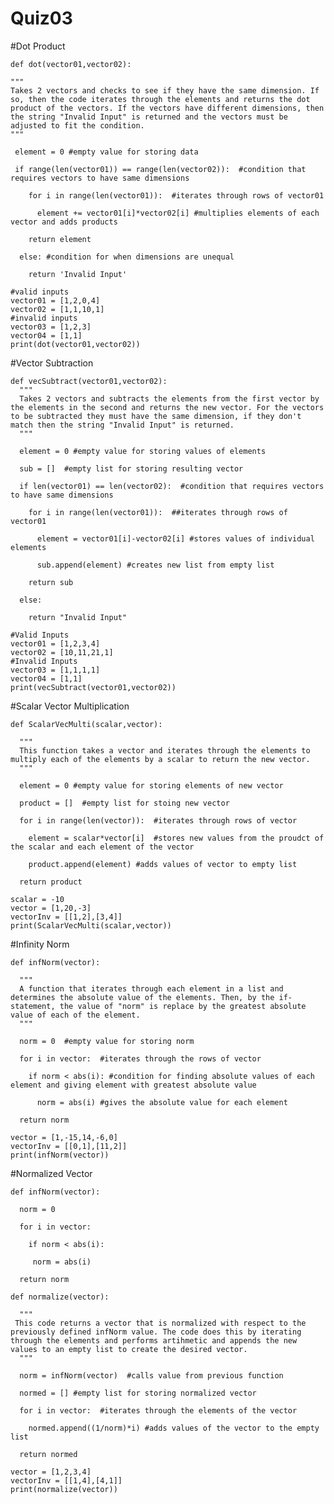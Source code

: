 # Quiz03

#Dot Product

    def dot(vector01,vector02):
   
    """
    Takes 2 vectors and checks to see if they have the same dimension. If so, then the code iterates through the elements and returns the dot product of the vectors. If the vectors have different dimensions, then the string "Invalid Input" is returned and the vectors must be adjusted to fit the condition.
    """  
     
     element = 0 #empty value for storing data 
      
     if range(len(vector01)) == range(len(vector02)):  #condition that requires vectors to have same dimensions  
     
        for i in range(len(vector01)):  #iterates through rows of vector01      
        
          element += vector01[i]*vector02[i] #multiplies elements of each vector and adds products       
          
        return element      
        
      else: #condition for when dimensions are unequal
      
        return 'Invalid Input'
        
    #valid inputs
    vector01 = [1,2,0,4]
    vector02 = [1,1,10,1]
    #invalid inputs
    vector03 = [1,2,3]
    vector04 = [1,1]
    print(dot(vector01,vector02))


#Vector Subtraction

    def vecSubtract(vector01,vector02):
      """
      Takes 2 vectors and subtracts the elements from the first vector by the elements in the second and returns the new vector. For the vectors to be subtracted they must have the same dimension, if they don't match then the string "Invalid Input" is returned.
      """

      element = 0 #empty value for storing values of elements

      sub = []  #empty list for storing resulting vector

      if len(vector01) == len(vector02):  #condition that requires vectors to have same dimensions

        for i in range(len(vector01)):  ##iterates through rows of vector01

          element = vector01[i]-vector02[i] #stores values of individual elements

          sub.append(element) #creates new list from empty list

        return sub

      else:

        return "Invalid Input"

    #Valid Inputs
    vector01 = [1,2,3,4]
    vector02 = [10,11,21,1]
    #Invalid Inputs
    vector03 = [1,1,1,1]
    vector04 = [1,1]
    print(vecSubtract(vector01,vector02))


#Scalar Vector Multiplication

    def ScalarVecMulti(scalar,vector):
  
      """
      This function takes a vector and iterates through the elements to multiply each of the elements by a scalar to return the new vector.
      """

      element = 0 #empty value for storing elements of new vector

      product = []  #empty list for stoing new vector

      for i in range(len(vector)):  #iterates through rows of vector

        element = scalar*vector[i]  #stores new values from the proudct of the scalar and each element of the vector

        product.append(element) #adds values of vector to empty list

      return product

    scalar = -10
    vector = [1,20,-3]
    vectorInv = [[1,2],[3,4]]
    print(ScalarVecMulti(scalar,vector))


#Infinity Norm

    def infNorm(vector):
  
      """
      A function that iterates through each element in a list and determines the absolute value of the elements. Then, by the if-statement, the value of "norm" is replace by the greatest absolute value of each of the element.
      """

      norm = 0  #empty value for storing norm

      for i in vector:  #iterates through the rows of vector

        if norm < abs(i): #condition for finding absolute values of each element and giving element with greatest absolute value

          norm = abs(i) #gives the absolute value for each element

      return norm

    vector = [1,-15,14,-6,0]
    vectorInv = [[0,1],[11,2]]
    print(infNorm(vector))


#Normalized Vector

    def infNorm(vector):

      norm = 0

      for i in vector:

        if norm < abs(i):

         norm = abs(i)

      return norm

    def normalize(vector):

      """
     This code returns a vector that is normalized with respect to the previously defined infNorm value. The code does this by iterating through the elements and performs artihmetic and appends the new values to an empty list to create the desired vector.
      """

      norm = infNorm(vector)  #calls value from previous function

      normed = [] #empty list for storing normalized vector

      for i in vector:  #iterates through the elements of the vector

        normed.append((1/norm)*i) #adds values of the vector to the empty list

      return normed

    vector = [1,2,3,4]
    vectorInv = [[1,4],[4,1]]
    print(normalize(vector))
